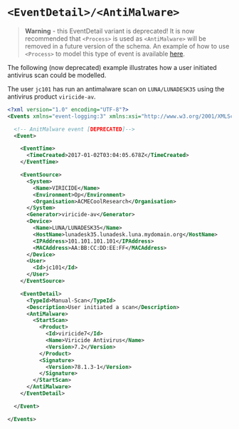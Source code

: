 # `<EventDetail>/<AntiMalware>`

> **Warning** - this EventDetail variant is deprecated! It is now recommended that `<Process>` is used as `<AntiMalware>` will be removed in a future version of the schema.
> An example of how to use `<Process>` to model this type of event is available [here](process.md).

The following (now deprecated) example illustrates how a user initiated antivirus scan could be modelled.

The user `jc101` has run an antimalware scan on `LUNA/LUNADESK35` using the antivirus product `viricide-av`.

``` xml
<?xml version="1.0" encoding="UTF-8"?>
<Events xmlns="event-logging:3" xmlns:xsi="http://www.w3.org/2001/XMLSchema-instance" xsi:schemaLocation="event-logging:3 file://event-logging-v3.4.0-SNAPSHOT.xsd" Version="3.4.0-SNAPSHOT">

  <!-- AnitMalware event [DEPRECATED]-->
  <Event>

    <EventTime>
      <TimeCreated>2017-01-02T03:04:05.678Z</TimeCreated>
    </EventTime>

    <EventSource>
      <System>
        <Name>VIRICIDE</Name>
        <Environment>Op</Environment>
        <Organisation>ACMECoolResearch</Organisation>
      </System>
      <Generator>viricide-av</Generator>
      <Device>
        <Name>LUNA/LUNADESK35</Name>
        <HostName>lunadesk35.lunadesk.luna.mydomain.org</HostName>
        <IPAddress>101.101.101.101</IPAddress>
        <MACAddress>AA:BB:CC:DD:EE:FF</MACAddress>
      </Device>
      <User>
        <Id>jc101</Id>
      </User>
    </EventSource>

    <EventDetail>
      <TypeId>Manual-Scan</TypeId>
      <Description>User initiated a scan</Description>
      <AntiMalware>
        <StartScan>
          <Product>
            <Id>viricide7</Id>
            <Name>Viricide Antivirus</Name>
            <Version>7.2</Version>
          </Product>
          <Signature>
            <Version>78.1.3-1</Version>
          </Signature>
        </StartScan>
      </AntiMalware>
    </EventDetail>

  </Event>

</Events>
```
